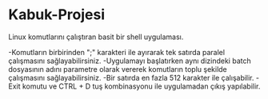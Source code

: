 # Kabuk-Projesi
Linux komutlarını çalıştıran basit bir shell uygulaması.

-Komutların birbirinden ";" karakteri ile ayırarak tek satırda paralel çalışmasını sağlayabilirsiniz.
-Uygulamayı başlatırken aynı dizindeki batch dosyasının adını parametre olarak vererek komutların toplu şekilde çalışmasını sağlayabilirsiniz.
-Bir satırda en fazla 512 karakter ile çalışabilir.
-Exit komutu ve CTRL + D tuş kombinasyonu ile uygulamadan çıkış yapılabilir.
